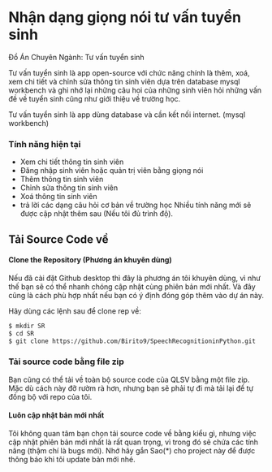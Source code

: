 # Nhận dạng giọng nói tư vấn tuyển sinh

Đồ Án Chuyên Ngành: Tư vấn tuyển sinh

Tư vấn tuyển sinh là app open-source với chức năng chính là thêm, xoá, xem chi tiết và chỉnh sửa thông tin sinh viên dựa trên database mysql workbench và ghi nhớ lại những câu hoi của những sinh viên hỏi những vấn đề về tuyển sinh cũng như giới thiệu về trường học.

Tư vấn tuyển sinh là app dùng database và cần kết nối internet. (mysql workbench)


### Tính năng hiện tại
- Xem chi tiết thông tin sinh viên
- Đăng nhập sinh viên hoặc quản trị viên bằng giọng nói
- Thêm thông tin sinh viên
- Chỉnh sửa thông tin sinh viên
- Xoá thông tin sinh viên
- trả lời các dạng câu hỏi cơ bản về trường học
Nhiều tính năng mới sẽ được cập nhật thêm sau (Nếu tôi đủ trình độ).


## Tải Source Code về
#### Clone the Repository (Phương án khuyên dùng)

Nếu đã cài đặt Github desktop thì đây là phương án tôi khuyên dùng, vì như thế bạn sẽ có thể nhanh chóng cập nhật cùng phiên bản mới nhất. Và đây cũng là cách phù hợp nhất nếu bạn có ý định đóng góp thêm vào dự án này.

Hãy dùng các lệnh sau để clone rep về:
```bash
$ mkdir SR
$ cd SR
$ git clone https://github.com/Birito9/SpeechRecognitioninPython.git
```

### Tải source code bằng file zip
Bạn cũng có thể tải về toàn bộ source code của QLSV bằng một file zip. Mặc dù cách này đỡ rườm rà hơn, nhưng bạn sẽ phải tự đi mà tải lại để tự đồng bộ với repo của tôi.

#### Luôn cập nhật bản mới nhất
Tôi không quan tâm bạn chọn tải source code về bằng kiểu gì, nhưng việc cập nhật phiên bản mới nhất là rất quan trọng, vì trong đó sẽ chứa các tính năng (thậm chí là bugs mới). Nhớ hãy gắn Sao(*) cho project này để được thông báo khi tôi update bản mới nhé.
